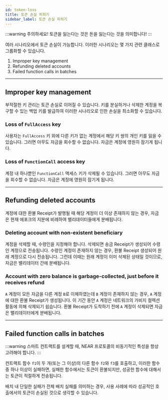 ```yaml
---
id: token-loss
title: 토큰 손실 피하기
sidebar_label: 토큰 손실 피하기
---
```


:::warning
주의하세요! 토큰을 잃는다는 것은 돈을 잃는다는 것을 의미합니다!
:::

여러 시나리오에서 토큰 손실이 가능합니다. 이러한 시나리오는 몇 가지 관련 클래스로 그룹화할 수 있습니다.

1. Improper key management
2. Refunding deleted accounts
3. Failed function calls in batches

---

## Improper key management

부적절한 키 관리는 토큰 손실로 이어질 수 있습니다. 키를 분실하거나 삭제한 계정을 복구할 수 있는 백업 키를 발급하여 이러한 시나리오로 인한 손실을 최소화할 수 있습니다.

### Loss of `FullAccess` key

사용자는 `FullAccess` 키 외에 다른 키가 없는 계정에서 해당 키 쌍의 개인 키를 잃을 수 있습니다.
그러면 아무도 자금을 회수할 수 없습니다. 자금은 계정에 영원히 잠기게 됩니다.

### Loss of `FunctionCall` access key

계정 내 하나뿐인 `FunctionCall` 액세스 키가 삭제될 수 있습니다.
그러면 아무도 자금을 회수할 수 없습니다. 자금은 계정에 영원히 잠기게 됩니다.

---

## Refunding deleted accounts

계정에 대한 환불 Receipt가 발행될 때 해당 계정이 더 이상 존재하지 않는 경우, 자금은 현재 에포크의 지분에 비례하여 밸리데이터들에게 분배됩니다.

### Deleting account with non-existent beneficiary

계정을 삭제할 때, 수령인을 지정해야 합니다.
삭제되면 송금 Receipt가 생성되어 수령인 계정으로 전송됩니다.
수령인 계정이 존재하지 않는 경우, 환불 Receipt 생성되어 원래 계정으로 다시 전송됩니다.
그런데 이때는 원래 계정이 이미 삭제된 상태일 것이므로, 자금은 밸리데이터 간에 분배됩니다.

### Account with zero balance is garbage-collected, just before it receives refund

`A` 계정이 모든 자금을 다른 계정 `B`로 이체하였는데 `B` 계정이 존재하지 않는 경우, `A` 계정에 대한 환불 Receipt가 생성됩니다. 이 기간 동안 `A` 계정은 네트워크의 가비지 컬렉션 활동에 의해 삭제되기 쉽습니다.
환불 Receipt가 도착하기 전에 `A` 계정이 삭제되면 자금은 밸리데이터에게 분배됩니다.

---

## Failed function calls in batches

:::warning
스마트 컨트랙트를 설계할 때, NEAR 프로토콜의 비동기적인 특성을 항상 고려해야 합니다.
:::

컨트랙트 함수 `f1`이 두 개(또는 그 이상)의 다른 함수 `f2`와 `f3`를 호출하고, 이러한 함수 중 하나 이상이 실패하면, 실패한 함수에서는 토큰이 환불되지만, 성공한 함수에 대해서는 토큰이 적절하게 전송됩니다.

배치 내 단일한 실패가 전체 배치 실패를 의미하는 경우, 사용 사례에 따라 성공적인 호출에서의 토큰이 손실된 것으로 생각할 수 있습니다.
